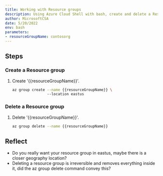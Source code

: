 ```yaml
---
title: Working with Resource groups
description: Using Azure Cloud Shell with bash, create and delete a Resource group 
author: MicrosoftCSA
date: 5/20/2022
env: bash
parameters:
- resourceGroupName: contosorg
---
```


## Steps

### Create a Resource group

1. Create '{{resourceGroupName}}'.

   ```bash
   az group create --name {{resourceGroupName}} \ 
                   --location eastus
   ```

### Delete a Resource group

1. Delete '{{resourceGroupName}}'.

   ```bash
   az group delete --name {{resourceGroupName}}
   ```

## Reflect

- Do you really want your resource group in eastus, maybe there is a closer geography location?
- Deleting a resource group is irreversible and removes everything inside it, did the az group delete command convey this?
